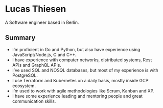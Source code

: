 # Lucas Thiesen

A Software engineer based in Berlin.

## Summary

- I’m proficient in Go and Python, but also have experience using JavaScript/Node.js, C and C++.
- I have experience with computer networks, distributed systems, Rest APIs and GraphQL APIs.
- I’ve used SQL and NOSQL databases, but most of my experience is with PostgreSQL.
- I use Terraform and Kubernetes on a daily basis, mostly inside GCP ecosystem.
- I’m used to work with agile methodologies like Scrum, Kanban and XP.
- I have some experience leading and mentoring people and great communication skills.



